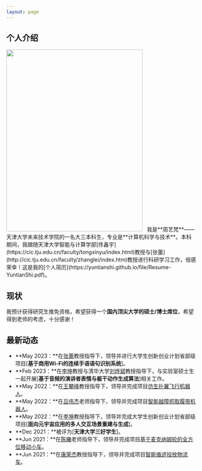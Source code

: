 ```yaml
---
layout: page
---
```


## 个人介绍

<img src="https://caihanlin.com/caihanlin.jpg" class="floatpic" width="360" height="480">
&nbsp;
我是**周艺梵**——天津大学未来技术学院的一名大三本科生，专业是**计算机科学与技术**。本科期间，我跟随天津大学智能与计算学部[佟鑫宇](https://cic.tju.edu.cn/faculty/tongxinyu/index.html)教授与[张蕾](http://cic.tju.edu.cn/faculty/zhanglei/index.htm)教授进行科研学习工作，倍感荣幸！这是我的[个人简历](https://yuntianshi.github.io/file/Resume-YuntianShi.pdf)。

## 现状

我预计获得研究生推免资格，希望获得一个**国内顶尖大学的硕士/博士席位**，希望得到老师的考虑，十分感谢！

## 最新动态

- **May 2023：**在[张蕾](http://cic.tju.edu.cn/faculty/zhanglei/index.htm)教授指导下，领导并进行大学生创新创业计划省部级项目[**基于商用Wi-Fi的连续手语语句识别系统**]。
- **Feb 2023：**在[李坤](http://cic.tju.edu.cn/faculty/likun/index.html)教授与清华大学[刘烨斌](https://www.au.tsinghua.edu.cn/info/1166/3336.htm)教授指导下，与实验室硕士生一起开展[**基于音频的演讲者表情与躯干动作生成算法**]相关工作。
- **May 2022：**在[王攀峰](http://me.tju.edu.cn/faculty_teachers.action?cla=5&teacherid=1810)教授指导下，领导并完成项目[仿生扑翼飞行机器人](https://github.com/YuntianShi/Bionic-Flapping-Wing-Aircraft)。
- **May 2022：**在[吕伟杰](http://seea.tju.edu.cn/info/1126/2117.htm)老师指导下，领导并完成项目[智能越障抓取履带机器人](https://github.com/YuntianShi/Intelligent-Handling-Crawler-Robot)。
- **May 2022：**在[李坤](http://cic.tju.edu.cn/faculty/likun/index.html)教授指导下，领导并完成大学生创新创业计划省部级项目[**面向元宇宙应用的多人交互场景重建与生成**]。
- **Dec 2021：**被评为[**天津大学三好学生**]。
- **Jun 2021：**在[陈曦](http://faculty.tju.edu.cn/050054/zh_CN/index.htm)老师指导下，领导并完成项目[基于麦克纳姆轮的全方位移动小车](https://github.com/YuntianShi/Omnidirectional-Moving-Robot)。
- **Jun 2021：**在[康荣杰](http://me.tju.edu.cn/faculty_teachers.action?cla=5&teacherid=1852)教授指导下，领导并完成项目[智能循迹投放物流车](https://github.com/YuntianShi/Intelligent-Logistics-Tracking-Car)。

